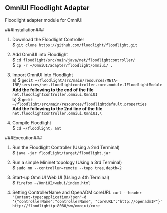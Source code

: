 OmniUI Floodlight Adapter 
-------------------------
Floodlight adapter module for OmniUI

###Installation###
1. Download the Floodlight Controller  
$ `git clone https://github.com/floodlight/floodlight.git`

2. Add OmniUI into Floodlight  
$ `cd floodlight/src/main/java/net/floodlightcontroller/`  
$ `cp -r ~/OmniUI/adapter/floodlight/omniui/ .`

3. Import OmniUI into Floodlight  
	a) $ `gedit ~/floodlight/src/main/resources/META-INF/services/net.floodlightcontroller.core.module.IFloodlightModule`  
	**Add the following to the end of the file**  
	`net.floodlightcontroller.omniui.OmniUI`  
	b) $ `gedit ~/floodlight/src/main/resources/floodlightdefault.properties`  
	**Add the following to the 2nd line of the file**  
	`net.floodlightcontroller.omniui.OmniUI,\`

4. Compile Floodlight  
$ `cd ~/floodlight; ant`  

###Execution###
1. Run the Floodlight Controller (Using a 2nd Terminal)  
$ `java -jar floodlight/target/floodlight.jar`

2. Run a simple Mininet topology (Using a 3rd Terminal)  
$ `sudo mn --controller=remote --topo tree,depth=2`

3. Start-up OmniUI Web UI (Using a 4th Terminal)  
$ `firefox ~/OmniUI/webui/index.html`

4. Setting ControllerName and OpenADM coreURL
`curl --header "Content-type:application/json"-d '{"controllerName":"controllerName", "coreURL":"http://openadmIP"}' http://floodlightip:8080/wm/omniui/core`